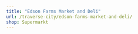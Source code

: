 ```yaml
---
title: "Edson Farms Market and Deli"
url: /traverse-city/edson-farms-market-and-deli/
shop: Supermarkt
---
```

